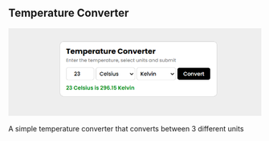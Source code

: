 ## Temperature Converter

![temp_converter](temperature_converter.png)

A simple temperature converter that converts between 3 different units